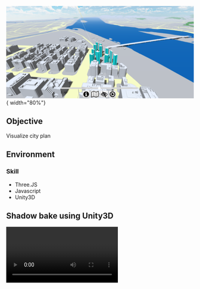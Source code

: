 ![Overview](../imgs/city/overview.png){ width="80%"}

## Objective
Visualize city plan

## Environment

### Skill
- Three.JS
- Javascript
- Unity3D

## Shadow bake using Unity3D
![type:video](../imgs/city/shadow.mp4)


